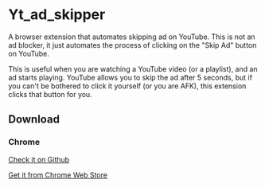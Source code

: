 # Yt_ad_skipper

A browser extension that automates skipping ad on YouTube. This is not an ad blocker, it just automates the process of clicking on the "Skip Ad" button on YouTube.

This is useful when you are watching a YouTube video (or a playlist), and an ad starts playing. YouTube allows you to skip the ad after 5 seconds, but if you can't be bothered to click it yourself (or you are AFK), this extension clicks that button for you.

## Download

### Chrome

[Check it on Github](https://github.com/adarshgupta400/Yt_ad_skipper)

[Get it from Chrome Web Store](https://chrome.google.com/webstore/detail/-----)


